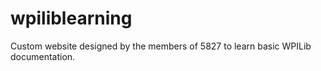 # wpiliblearning
Custom website designed by the members of 5827 to learn basic WPILib documentation.
